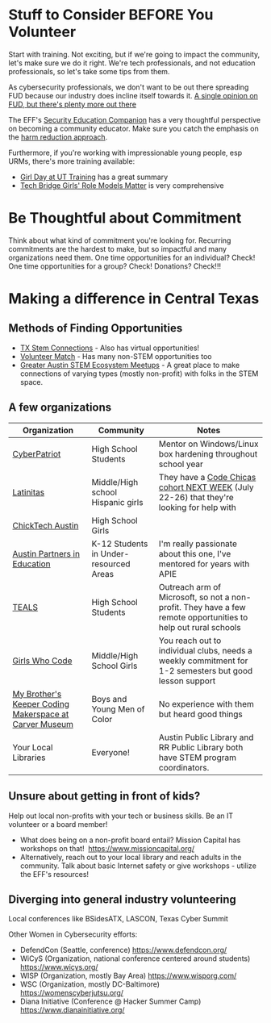 # Stuff to Consider BEFORE You Volunteer

Start with training. Not exciting, but if we're going to impact the community, let's make sure we do it right. We're tech professionals, and not education professionals, so let's take some tips from them.

As cybersecurity professionals, we don't want to be out there spreading FUD because our industry does incline itself towards it. [A single opinion on FUD, but there's plenty more out there](https://www.csoonline.com/article/3302849/why-security-pros-are-addicted-to-fud-and-what-you-can-do-about-it.html)

The EFF's [Security Education Companion](https://sec.eff.org/) has a very thoughtful perspective on becoming a community educator. Make sure you catch the emphasis on the [harm reduction approach](https://sec.eff.org/articles/harm-reduction).

Furthermore, if you're working with impressionable young people, esp URMs, there's more training available:
- [Girl Day at UT Training](https://girlday.utexas.edu/messaging-and-role-models) has a great summary
- [Tech Bridge Girls' Role Models Matter](https://www.techbridgegirls.org/rolemodelsmatter/toolkit/) is very comprehensive

# Be Thoughtful about Commitment

Think about what kind of commitment you're looking for. Recurring commitments are the hardest to make, but so impactful and many organizations need them. One time opportunities for an individual? Check! One time opportunities for a group? Check! Donations? Check!!! 

# Making a difference in Central Texas

## Methods of Finding Opportunities
- [TX Stem Connections](https://txstemconnections.nepris.com) - Also has virtual opportunities!
- [Volunteer Match](https://www.volunteermatch.org/) - Has many non-STEM opportunities too
- [Greater Austin STEM Ecosystem Meetups](https://greateraustinstemecosystem.org/events/) - A great place to make connections of varying types (mostly non-profit) with folks in the STEM space.

## A few organizations

| Organization | Community | Notes |
| ------------ | --------- | ----- |
| [CyberPatriot](https://www.uscyberpatriot.org/Pages/About/What-is-CyberPatriot.aspx) | High School Students | Mentor on Windows/Linux box hardening throughout school year |
| [Latinitas](https://www.facebook.com/LatinitasAustin/) | Middle/High school Hispanic girls | They have a [Code Chicas cohort NEXT WEEK](https://www.facebook.com/LatinitasAustin/photos/pb.501377423206786.-2207520000.1563460714./2592946227383218/?type=3&theater) (July 22-26) that they're looking for help with |
| [ChickTech Austin](https://austin.chicktech.org/) | High School Girls |  |
| [Austin Partners in Education](https://www.austinpartners.org/) | K-12 Students in Under-resourced Areas| I'm really passionate about this one, I've mentored for years with APIE |
| [TEALS](https://www.tealsk12.org/volunteers/) | High School Students | Outreach arm of Microsoft, so not a non-profit. They have a few remote opportunities to help out rural schools |
| [Girls Who Code](https://girlswhocode.com/locations/) | Middle/High School Girls | You reach out to individual clubs, needs a weekly commitment for 1-2 semesters but good lesson support |
| [My Brother's Keeper Coding Makerspace at Carver Museum](https://www.volunteermatch.org/search/opp1739052.jsp) | Boys and Young Men of Color | No experience with them but heard good things |
| Your Local Libraries | Everyone! | Austin Public Library and RR Public Library both have STEM program coordinators. |

## Unsure about getting in front of kids? 

Help out local non-profits with your tech or business skills. Be an IT volunteer or a board member!
- What does being on a non-profit board entail? Mission Capital has workshops on that! 
https://www.missioncapital.org/
- Alternatively, reach out to your local library and reach adults in the community. Talk about basic Internet safety or give workshops - utilize the EFF's resources! 

## Diverging into general industry volunteering

Local conferences like BSidesATX, LASCON, Texas Cyber Summit

Other Women in Cybersecurity efforts:
- DefendCon (Seattle, conference) https://www.defendcon.org/
- WiCyS (Organization, national conference centered around students) https://www.wicys.org/
- WISP (Organization, mostly Bay Area) https://www.wisporg.com/
- WSC (Organization, mostly DC-Baltimore) https://womenscyberjutsu.org/
- Diana Initiative (Conference @ Hacker Summer Camp) https://www.dianainitiative.org/

